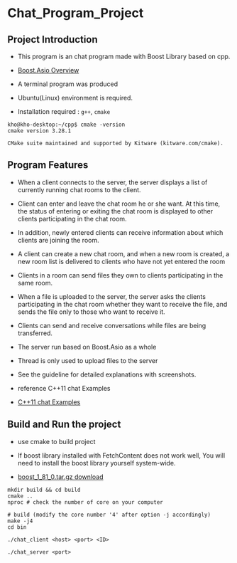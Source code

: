 # Chat_Program_Project

## Project Introduction

- This program is an chat program made with Boost Library based on cpp. 

- [Boost.Asio Overview](https://www.boost.org/doc/libs/1_81_0/doc/html/boost_asio/overview.html)

- A terminal program was produced 

- Ubuntu(Linux) environment is required. 

- Installation required : `g++`, `cmake`

```
kho@kho-desktop:~/cpp$ cmake -version
cmake version 3.28.1

CMake suite maintained and supported by Kitware (kitware.com/cmake).
```

## Program Features

- When a client connects to the server, the server displays a list of currently running chat rooms to the client.

- Client can enter and leave the chat room he or she want. At this time, the status of entering or exiting the chat room is displayed to other clients participating in the chat room.

- In addition, newly entered clients can receive information about which clients are joining the room. 

- A client can create a new chat room, and when a new room is created, a new room list is delivered to clients who have not yet entered the room

- Clients in a room can send files they own to clients participating in the same room.

- When a file is uploaded to the server, the server asks the clients participating in the chat room whether they want to receive the file, and sends the file only to those who want to receive it.

- Clients can send and receive conversations while files are being transferred.

- The server run based on Boost.Asio as a whole

- Thread is only used to upload files to the server

- See the guideline for detailed explanations with screenshots.

- reference C++11 chat Examples

- [C++11 chat Examples](https://www.boost.org/doc/libs/1_78_0/doc/html/boost_asio/examples/cpp11_examples.html)


## Build and Run the project

- use cmake to build project

- If boost library installed with FetchContent does not work well, You will need to install the boost library yourself system-wide.

- [boost_1_81_0.tar.gz download](https://boostorg.jfrog.io/artifactory/main/release/1.81.0/source/boost_1_81_0.tar.gz)


```
mkdir build && cd build 
cmake .. 
nproc # check the number of core on your computer

# build (modify the core number '4' after option -j accordingly)
make -j4
cd bin
```

```
./chat_client <host> <port> <ID>
```

```
./chat_server <port>
```
